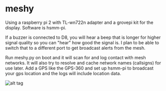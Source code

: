# meshy

Using a raspberry pi 2 with TL-wn722n adapter and a grovepi kit for the display. Software is hsmm-pi.

If a buzzer is connected to D8, you will hear a beep that is longer for higher signal quality so you
can "hear" how good the signal is. I plan to be able to switch that to a different port to get broadcast
alerts from the mesh.

Run meshy.py on boot and it will scan for and log contact with mesh networks. It will also try to resolve
and cache network names (callsigns) for use later. Add a GPS like the GPS-360 and set up hsmm-pi to
broadcast your gps location and the logs will include location data.

![alt tag](https://raw.github.com/bmidgley/meshy/master/images/meshy.png)


